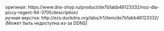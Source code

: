 
<br>
оригинал: https://www.dns-shop.ru/product/de7b1abb46123332/noz-dla-piccy-regent-94-3705/description/ <br>
ручная верстка: http://ezs.duckdns.org/labs/lr1/item/de7b1abb46123332/ (Может быть недоступна из-за DDNS) 
